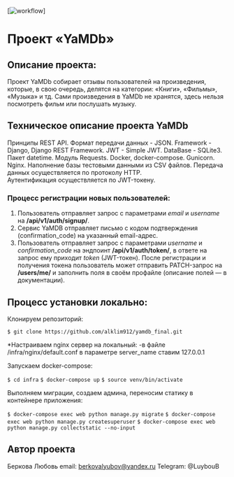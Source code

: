 
[![workflow](https://github.com/LuybovB/yamdb_final/actions/workflows/yamdb_workflow/badge.svg)]


# Проект «YaMDb»

## Описание проекта:
Проект YaMDb собирает отзывы пользователей на произведения, которые, в свою очередь, делятся на категории: «Книги», «Фильмы», «Музыка» и тд.
Сами произведения в YaMDb не хранятся, здесь нельзя посмотреть фильм или послушать музыку.

## Техническое описание проекта YaMDb
Принципы REST API.
Формат передачи данных - JSON.
Framework - Django, Django REST Framework.
JWT - Simple JWT.
DataBase - SQLite3.
Пакет datetime.
Модуль Requests.
Docker, docker-compose.
Gunicorn.
Nginx.
Наполнение базы тестовыми данными из CSV файлов.
Передача данных осуществляется по протоколу HTTP.  
Аутентификация осуществляется по JWT-токену.


### Процесс регистрации новых пользователей:
1. Пользователь отправляет запрос с параметрами *email* и *username* на **/api/v1/auth/signup/**.  
2. Сервис YaMDB отправляет письмо с кодом подтверждения (confirmation_code) на указанный email-адрес.
3. Пользователь отправляет запрос с параметрами *username* и *confirmation_code* на эндпоинт **/api/v1/auth/token/**, в ответе на запрос ему приходит *token* (JWT-токен).
После регистрации и получения токена пользователь может отправить PATCH-запрос на **/users/me/** и заполнить поля в своём профайле (описание полей — в документации). 



## Процесс установки локально:

 Клонируем репозиторий:

 ```$ git clone https://github.com/alklim912/yamdb_final.git```
 
 *Настраиваем nginx сервер на локальный:
 -в файле /infra/nginx/default.conf в параметре server_name ставим 127.0.0.1

 Запускаем docker-compose:
 
 ```$ cd infra```
 ```$ docker-compose up```
 ```$ source venv/bin/activate```
 
 Выполняем миграции, создаем админа, переносим статику в контейнере приложения:

 ```$ docker-compose exec web python manage.py migrate```
 ```$ docker-compose exec web python manage.py createsuperuser```
 ```$ docker-compose exec web python manage.py collectstatic --no-input```

## Автор проекта
Беркова Любовь
email: berkovalyubov@yandex.ru
Telegram: @LuybouB
